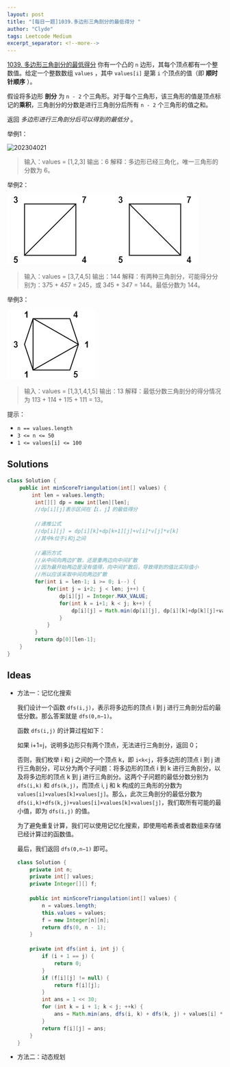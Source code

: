 ```yaml
---
layout: post
title: "[每日一题]1039.多边形三角剖分的最低得分 "
author: "Clyde"
tags: Leetcode Medium
excerpt_separator: <!--more-->
---
```


[1039. 多边形三角剖分的最低得分](https://leetcode.cn/problems/minimum-score-triangulation-of-polygon/) 你有一个凸的 `n` 边形，其每个顶点都有一个整数值。给定一个整数数组 `values` ，其中 `values[i]` 是第 `i` 个顶点的值（即 **顺时针顺序** ）。<!--more-->

假设将多边形 **剖分** 为 `n - 2` 个三角形。对于每个三角形，该三角形的值是顶点标记的**乘积**，三角剖分的分数是进行三角剖分后所有 `n - 2` 个三角形的值之和。

返回 *多边形进行三角剖分后可以得到的最低分* 。

举例1：

![202304021](../../cuilongyang.github.io/_pages/img/202304021.jpg)

>  输入：values = [1,2,3]
>  输出：6
>  解释：多边形已经三角化，唯一三角形的分数为 6。

举例2：

![202304022](../_pages/img/202304022.jpg)


> 输入：values = [3,7,4,5]
> 输出：144
> 解释：有两种三角剖分，可能得分分别为：3*7*5 + 4*5*7 = 245，或 3*4*5 + 3*4*7 = 144。最低分数为 144。

举例3：

![202304023](../_pages/img/202304023.jpg)

> 输入：values = [1,3,1,4,1,5]
> 输出：13
> 解释：最低分数三角剖分的得分情况为 1*1*3 + 1*1*4 + 1*1*5 + 1*1*1 = 13。

提示：

- `n == values.length`
- `3 <= n <= 50`
- `1 <= values[i] <= 100`


##  Solutions


```java
class Solution {
    public int minScoreTriangulation(int[] values) {
        int len = values.length;
         int[][] dp = new int[len][len];
         //dp[i][j]表示区间在【i，j】的最低得分

         //递推公式
         //dp[i][j] = dp[i][k]+dp[k+1][j]+v[i]*v[j]*v[k]
         //其中k位于i和j之间

         //遍历方式
         //从中间向两边扩散，还是重两边向中间扩散
         //因为最开始两边是没有值得，向中间扩散后，导致得到的值比实际值小
         //所以应该采取中间向两边扩散
         for(int i = len-1; i >= 0; i--) {
             for(int j = i+2; j < len; j++) {
                 dp[i][j] = Integer.MAX_VALUE;
                 for(int k = i+1; k < j; k++) {
                     dp[i][j] = Math.min(dp[i][j], dp[i][k]+dp[k][j]+values[i]*values[j]*values[k]);
                 }
             }
         }
         return dp[0][len-1];
    }
}
```

##  Ideas

- 方法一：记忆化搜索

  我们设计一个函数 `dfs(i,j)`，表示将多边形的顶点 i 到 j 进行三角剖分后的最低分数。那么答案就是 `dfs(0,n−1)`。

  函数 `dfs(i,j)` 的计算过程如下：
  
  如果 i+1=j，说明多边形只有两个顶点，无法进行三角剖分，返回 0；
  
  否则，我们枚举 i 和 j 之间的一个顶点 k，即 `i<k<j`，将多边形的顶点 i 到 j 进行三角剖分，可以分为两个子问题：将多边形的顶点 i 到 k 进行三角剖分，以及将多边形的顶点 k 到 j 进行三角剖分。这两个子问题的最低分数分别为 `dfs(i,k)` 和 `dfs(k,j)`，而顶点 i, j 和 k 构成的三角形的分数为 `values[i]×values[k]×values[j]`。那么，此次三角剖分的最低分数为 `dfs(i,k)+dfs(k,j)+values[i]×values[k]×values[j]`，我们取所有可能的最小值，即为 `dfs(i,j)` 的值。
  
  为了避免重复计算，我们可以使用记忆化搜索，即使用哈希表或者数组来存储已经计算过的函数值。
  
  最后，我们返回 `dfs(0,n−1)` 即可。
  
  ```java
  class Solution {
      private int n;
      private int[] values;
      private Integer[][] f;
  
      public int minScoreTriangulation(int[] values) {
          n = values.length;
          this.values = values;
          f = new Integer[n][n];
          return dfs(0, n - 1);
      }
  
      private int dfs(int i, int j) {
          if (i + 1 == j) {
              return 0;
          }
          if (f[i][j] != null) {
              return f[i][j];
          }
          int ans = 1 << 30;
          for (int k = i + 1; k < j; ++k) {
              ans = Math.min(ans, dfs(i, k) + dfs(k, j) + values[i] * values[k] * values[j]);
          }
          return f[i][j] = ans;
      }
  }
  ```
  
  
  
- 方法二：动态规划

  

  
